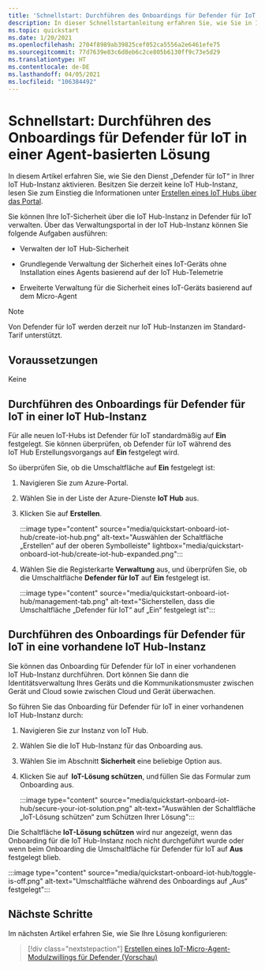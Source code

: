 ```yaml
---
title: 'Schnellstart: Durchführen des Onboardings für Defender für IoT in einer Agent-basierten Lösung'
description: In dieser Schnellstartanleitung erfahren Sie, wie Sie in Ihrer Azure IoT Hub-Instanz das Onboarding für den Sicherheitsdienst „Defender für IoT“ durchführen und den Dienst aktivieren.
ms.topic: quickstart
ms.date: 1/20/2021
ms.openlocfilehash: 2704f8989ab39825cef052ca5556a2e6461efe75
ms.sourcegitcommit: 77d7639e83c6d8eb6c2ce805b6130ff9c73e5d29
ms.translationtype: HT
ms.contentlocale: de-DE
ms.lasthandoff: 04/05/2021
ms.locfileid: "106384492"
---
```

# <a name="quickstart-onboard-defender-for-iot-to-an-agent-based-solution"></a>Schnellstart: Durchführen des Onboardings für Defender für IoT in einer Agent-basierten Lösung

In diesem Artikel erfahren Sie, wie Sie den Dienst „Defender für IoT“ in Ihrer IoT Hub-Instanz aktivieren. Besitzen Sie derzeit keine IoT Hub-Instanz, lesen Sie zum Einstieg die Informationen unter [Erstellen eines IoT Hubs über das Portal](../iot-hub/iot-hub-create-through-portal.md).

Sie können Ihre IoT-Sicherheit über die IoT Hub-Instanz in Defender für IoT verwalten. Über das Verwaltungsportal in der IoT Hub-Instanz können Sie folgende Aufgaben ausführen: 

- Verwalten der IoT Hub-Sicherheit

- Grundlegende Verwaltung der Sicherheit eines IoT-Geräts ohne Installation eines Agents basierend auf der IoT Hub-Telemetrie 

- Erweiterte Verwaltung für die Sicherheit eines IoT-Geräts basierend auf dem Micro-Agent

> [!NOTE]
> Von Defender für IoT werden derzeit nur IoT Hub-Instanzen im Standard-Tarif unterstützt.

## <a name="prerequisites"></a>Voraussetzungen

Keine

## <a name="onboard-defender-for-iot-to-an-iot-hub"></a>Durchführen des Onboardings für Defender für IoT in einer IoT Hub-Instanz

Für alle neuen IoT-Hubs ist Defender für IoT standardmäßig auf **Ein** festgelegt. Sie können überprüfen, ob Defender für IoT während des IoT Hub Erstellungsvorgangs auf **Ein** festgelegt wird.

So überprüfen Sie, ob die Umschaltfläche auf **Ein** festgelegt ist:

1. Navigieren Sie zum Azure-Portal.

1. Wählen Sie in der Liste der Azure-Dienste **IoT Hub** aus.

1. Klicken Sie auf **Erstellen**.

    :::image type="content" source="media/quickstart-onboard-iot-hub/create-iot-hub.png" alt-text="Auswählen der Schaltfläche „Erstellen“ auf der oberen Symbolleiste" lightbox="media/quickstart-onboard-iot-hub/create-iot-hub-expanded.png":::

1. Wählen Sie die Registerkarte **Verwaltung** aus, und überprüfen Sie, ob die Umschaltfläche **Defender für IoT** auf **Ein** festgelegt ist.

    :::image type="content" source="media/quickstart-onboard-iot-hub/management-tab.png" alt-text="Sicherstellen, dass die Umschaltfläche „Defender für IoT“ auf „Ein“ festgelegt ist":::

## <a name="onboard-defender-for-iot-to-an-existing-iot-hub"></a>Durchführen des Onboardings für Defender für IoT in eine vorhandene IoT Hub-Instanz

Sie können das Onboarding für Defender für IoT in einer vorhandenen IoT Hub-Instanz durchführen. Dort können Sie dann die Identitätsverwaltung Ihres Geräts und die Kommunikationsmuster zwischen Gerät und Cloud sowie zwischen Cloud und Gerät überwachen.

So führen Sie das Onboarding für Defender für IoT in einer vorhandenen IoT Hub-Instanz durch:

1. Navigieren Sie zur Instanz von IoT Hub. 

1. Wählen Sie die IoT Hub-Instanz für das Onboarding aus.

1. Wählen Sie im Abschnitt **Sicherheit** eine beliebige Option aus.

1. Klicken Sie auf  **IoT-Lösung schützen**, und füllen Sie das Formular zum Onboarding aus. 

    :::image type="content" source="media/quickstart-onboard-iot-hub/secure-your-iot-solution.png" alt-text="Auswählen der Schaltfläche „IoT-Lösung schützen“ zum Schützen Ihrer Lösung":::

Die Schaltfläche **IoT-Lösung schützen** wird nur angezeigt, wenn das Onboarding für die IoT Hub-Instanz noch nicht durchgeführt wurde oder wenn beim Onboarding die Umschaltfläche für Defender für IoT auf **Aus** festgelegt blieb.

:::image type="content" source="media/quickstart-onboard-iot-hub/toggle-is-off.png" alt-text="Umschaltfläche während des Onboardings auf „Aus“ festgelegt":::

## <a name="next-steps"></a>Nächste Schritte

Im nächsten Artikel erfahren Sie, wie Sie Ihre Lösung konfigurieren:

> [!div class="nextstepaction"]
> [Erstellen eines IoT-Micro-Agent-Modulzwillings für Defender (Vorschau)](quickstart-create-micro-agent-module-twin.md)
